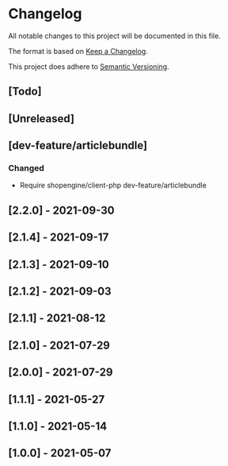 # Changelog

All notable changes to this project will be documented in this file.

The format is based on [Keep a Changelog](https://keepachangelog.com/en/1.0.0/).

This project does adhere to [Semantic Versioning](https://semver.org/spec/v2.0.0.html).

## [Todo]

## [Unreleased]
## [dev-feature/articlebundle]
### Changed
- Require shopengine/client-php dev-feature/articlebundle

## [2.2.0] - 2021-09-30
## [2.1.4] - 2021-09-17
## [2.1.3] - 2021-09-10
## [2.1.2] - 2021-09-03
## [2.1.1] - 2021-08-12
## [2.1.0] - 2021-07-29
## [2.0.0] - 2021-07-29
## [1.1.1] - 2021-05-27
## [1.1.0] - 2021-05-14
## [1.0.0] - 2021-05-07
